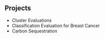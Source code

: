 
## Projects
- Cluster Evaluations
- Classification Evaluation for Breast Cancer 
- Carbon Sequestration 

